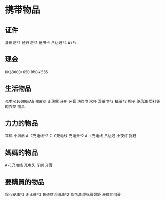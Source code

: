 # 携带物品
## 证件
`身份证*2` `通行证*2` `信用卡` `八达通*4` `WiFi`
## 现金
`HK$3000+650` `RMB￥535`
## 生活物品
`充电宝10000mAh` `橡皮筋` `走珠露` `牙刷` `牙膏` `洗脸巾` `水杯` `湿纸巾*2` `抽纸*2` `帽子` `驱风油` `塑料袋` `晾衣架` `雨伞`
## 力力的物品
`耳机` `小风扇` `A-C充电线*2` `C-C充电线` `充电头*2` `A-L充电线` `八达通` `小夜灯` `拖鞋`
## 媽媽的物品
`A-C充电线` `充电头` `牙刷` `牙膏`
## 要購買的物品
`保心安油*3` `无比迪*3` `黄道益活络油*2` `紫花油` `虎标肩颈舒` `液体伴创膏` 